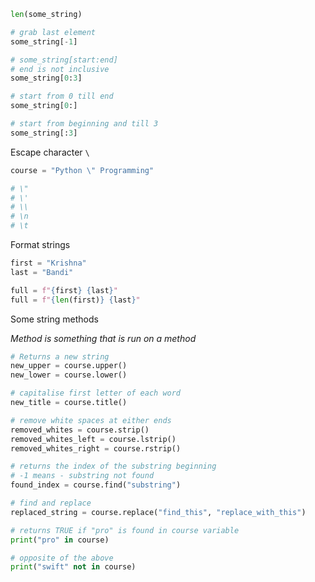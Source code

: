 ```python
len(some_string)

# grab last element
some_string[-1]

# some_string[start:end]
# end is not inclusive
some_string[0:3]

# start from 0 till end
some_string[0:]

# start from beginning and till 3
some_string[:3]
```

Escape character `\` 

```python
course = "Python \" Programming"

# \"
# \'
# \\
# \n
# \t
```

Format strings

```python
first = "Krishna"
last = "Bandi"

full = f"{first} {last}"
full = f"{len(first)} {last}"
```

Some string methods

_Method is something that is run on a method_

```python
# Returns a new string
new_upper = course.upper()
new_lower = course.lower()

# capitalise first letter of each word
new_title = course.title()

# remove white spaces at either ends
removed_whites = course.strip()
removed_whites_left = course.lstrip()
removed_whites_right = course.rstrip()

# returns the index of the substring beginning
# -1 means - substring not found
found_index = course.find("substring")

# find and replace
replaced_string = course.replace("find_this", "replace_with_this")
```

```python
# returns TRUE if "pro" is found in course variable
print("pro" in course)

# opposite of the above
print("swift" not in course)
```

